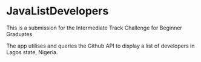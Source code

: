 # JavaListDevelopers

This is a submission for the Intermediate Track Challenge for Beginner Graduates

The app utilises and queries the Github API to display a list of developers in Lagos state, Nigeria. 
